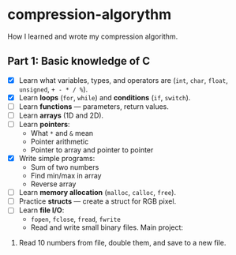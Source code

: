 # compression-algorythm
How I learned and wrote my compression algorithm.

## Part 1: Basic knowledge of C
- [x] Learn what variables, types, and operators are (`int`, `char`, `float`, `unsigned`, `+ - * / %`).
- [x] Learn **loops** (`for`, `while`) and **conditions** (`if`, `switch`).
- [ ] Learn **functions** — parameters, return values.
- [ ] Learn **arrays** (1D and 2D).
- [ ] Learn **pointers**:
    - What `*` and `&` mean
    - Pointer arithmetic
    - Pointer to array and pointer to pointer
- [x] Write simple programs:
    - Sum of two numbers        
    - Find min/max in array    
    - Reverse array
- [ ] Learn **memory allocation** (`malloc`, `calloc`, `free`).
- [ ] Practice **structs** — create a struct for RGB pixel.
- [ ] Learn **file I/O**:    
    - `fopen`, `fclose`, `fread`, `fwrite`
    - Read and write small binary files.
Main project: 
1. Read 10 numbers from file, double them, and save to a new file.
